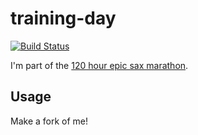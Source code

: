 # training-day

[![Build Status](https://travis-ci.org/iloveponies/training-day.png?branch=master)](https://travis-ci.org/iloveponies/training-day)

I'm part of the [120 hour epic sax marathon](http://iloveponies.github.com/120-hour-epic-sax-marathon/).

## Usage

Make a fork of me!

